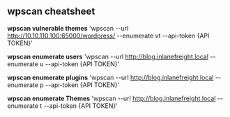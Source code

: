 ## wpscan cheatsheet

**wpscan vulnerable themes**
'wpscan --url http://10.10.110.100:65000/wordpress/ --enumerate vt --api-token {API TOKEN}'

**wpscan enumerate users**
'wpscan --url http://blog.inlanefreight.local --enumerate u --api-token {API TOKEN}'

**wpscan enumerate plugins**
'wpscan --url http://blog.inlanefreight.local --enumerate p --api-token {API TOKEN}'

**wpscan enumerate Themes**
'wpscan --url http://blog.inlanefreight.local --enumerate t --api-token {API TOKEN}'
